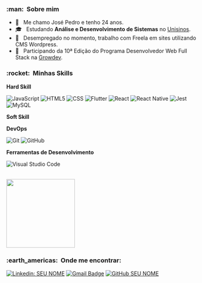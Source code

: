 
<h3> :man: &nbsp;Sobre mim </h3>

- 🤔 &nbsp; Me chamo José Pedro e tenho 24 anos.
- 🎓 &nbsp; Estudando **Análise e Desenvolvimento de Sistemas** no <a href="https://www.unisinos.br/">Unisinos</a>.
- 💼 &nbsp; Desempregado no momento, trabalho com Freela em sites utilizando CMS Wordpress.
- 🌱 &nbsp; Participando da 10ª Edição do Programa Desenvolvedor Web Full Stack na <a href="https://growdev.com.br">Growdev</a>.

<h3> :rocket: &nbsp;Minhas Skills </h3>

**Hard Skill**

  ![JavaScript](https://img.shields.io/badge/-JavaScript-333333?style=flat&logo=javascript)
  ![HTML5](https://img.shields.io/badge/-HTML5-333333?style=flat&logo=HTML5)
  ![CSS](https://img.shields.io/badge/-CSS-333333?style=flat&logo=CSS3&logoColor=1572B6)
  ![Flutter](https://img.shields.io/badge/-Flutter-333333?style=flat&logo=Flutter)
  ![React](https://img.shields.io/badge/-React-333333?style=flat&logo=react)
  ![React Native](https://img.shields.io/badge/-React%20Native-333333?style=flat&logo=react)
  ![Jest](https://img.shields.io/badge/-Jest-333333?style=flat&logo=jest)
  ![MySQL](https://img.shields.io/badge/-MySQL-333333?style=flat&logo=mysql)

**Soft Skill**
  
**DevOps**

  ![Git](https://img.shields.io/badge/-Git-333333?style=flat&logo=git)
  ![GitHub](https://img.shields.io/badge/-GitHub-333333?style=flat&logo=github)

**Ferramentas de Desenvolvimento**

  ![Visual Studio Code](https://img.shields.io/badge/-Visual%20Studio%20Code-333333?style=flat&logo=visual-studio-code&logoColor=007ACC)

<br/>

<a href="https://github.com/josepedrobaun">
  <img height="180em" src="https://github-readme-stats.vercel.app/api?username=JoséPedroBaungratz&theme=dracula&show_icons=true" />
</a>

<br/>

<h3> :earth_americas: &nbsp;Onde me encontrar: </h3> 

[![Linkedin: SEU NOME](https://img.shields.io/badge/-USERNAME-blue?style=flat-square&logo=Linkedin&logoColor=white&link=https://www.linkedin.com/in/jos%C3%A9-pedro-baungratz-879a47181/)](LINK-DO-SEU-LINKEDIN)
[![Gmail Badge](https://img.shields.io/badge/-seuemail@email.com-006bed?style=flat-square&logo=Gmail&logoColor=white&link=mailto:ze_baun@hotmail.com)](mailto:ze_baun@hotmail.com)
[![GitHub SEU NOME]( https://img.shields.io/github/followers/JoséPedroBaungratz?label=follow&style=social)](LINK-DO-SEU-GITHUB)
